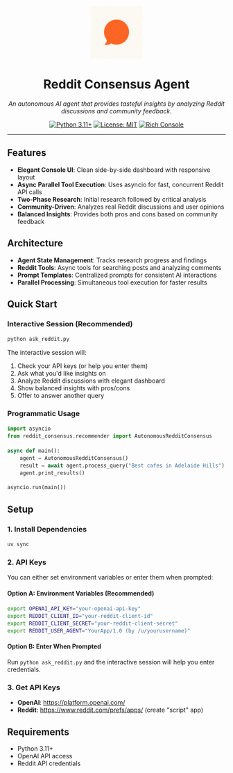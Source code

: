 <div align="center">

<img src="logo.png" alt="Reddit Consensus Agent" width="120" height="120">

# Reddit Consensus Agent

*An autonomous AI agent that provides tasteful insights by analyzing Reddit discussions and community feedback.*

[![Python 3.11+](https://img.shields.io/badge/python-3.11+-blue.svg)](https://www.python.org/downloads/)
[![License: MIT](https://img.shields.io/badge/License-MIT-green.svg)](https://opensource.org/licenses/MIT)
[![Rich Console](https://img.shields.io/badge/UI-Rich%20Console-orange.svg)](https://github.com/Textualize/rich)

</div>

---

## Features

- **Elegant Console UI**: Clean side-by-side dashboard with responsive layout
- **Async Parallel Tool Execution**: Uses asyncio for fast, concurrent Reddit API calls
- **Two-Phase Research**: Initial research followed by critical analysis
- **Community-Driven**: Analyzes real Reddit discussions and user opinions
- **Balanced Insights**: Provides both pros and cons based on community feedback

## Architecture

- **Agent State Management**: Tracks research progress and findings
- **Reddit Tools**: Async tools for searching posts and analyzing comments
- **Prompt Templates**: Centralized prompts for consistent AI interactions
- **Parallel Processing**: Simultaneous tool execution for faster results

## Quick Start

### Interactive Session (Recommended)
```bash
python ask_reddit.py
```

The interactive session will:
1. Check your API keys (or help you enter them)
2. Ask what you'd like insights on
3. Analyze Reddit discussions with elegant dashboard
4. Show balanced insights with pros/cons
5. Offer to answer another query

### Programmatic Usage
```python
import asyncio
from reddit_consensus.recommender import AutonomousRedditConsensus

async def main():
    agent = AutonomousRedditConsensus()
    result = await agent.process_query("Best cafes in Adelaide Hills")
    agent.print_results()

asyncio.run(main())
```

## Setup

### 1. Install Dependencies
```bash
uv sync
```

### 2. API Keys
You can either set environment variables or enter them when prompted:

#### Option A: Environment Variables (Recommended)
```bash
export OPENAI_API_KEY="your-openai-api-key"
export REDDIT_CLIENT_ID="your-reddit-client-id"
export REDDIT_CLIENT_SECRET="your-reddit-client-secret"
export REDDIT_USER_AGENT="YourApp/1.0 (by /u/yourusername)"
```

#### Option B: Enter When Prompted
Run `python ask_reddit.py` and the interactive session will help you enter credentials.

### 3. Get API Keys
- **OpenAI**: https://platform.openai.com/
- **Reddit**: https://www.reddit.com/prefs/apps/ (create "script" app)

## Requirements

- Python 3.11+
- OpenAI API access
- Reddit API credentials